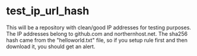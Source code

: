 # test_ip_url_hash
This will be a repository with clean/good IP addresses for testing purposes.
The IP addresses belong to github.com and northernhost.net.
The sha256 hash came from the "helloworld.txt" file, so if you setup rule first and then download it, you should get an alert.
